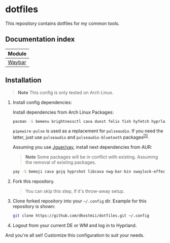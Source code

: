 # dotfiles

This repository contains dotfiles for my common tools.

## Documentation index

| Module                     |
| -------------------------- |
| [Waybar](waybar/README.md) |

## Installation

> **Note**
> This config is only tested on Arch Linux.

1. Install config dependencies:

    Install dependencies from Arch Linux Packages:

    ```bash
    pacman -S bemenu brightnessctl cava dunst felix fish hyfetch hyprland hyprpaper kitty lib32-pipewire mpv neovim pamixer pavucontrol pipewire pipewire-audio pipewire-pulse polkit-kde-agent qt5-wayland qt6-wayland swayidle wireplumber wlsunset xdg-desktop-portal-hyprland zoxide
    ```

    `pipewire-pulse` is used as a replacement for `pulseaudio`.
    If you need the latter, just use `pulseaudio` and `pulseaudio-bluetooth`
    packages<sup>[\[1\]](https://wiki.archlinux.org/title/PipeWire#PulseAudio_clients)</sup>.

    Assuming you use [Jguer/yay](https://github.com/Jguer/yay),
    install next dependencies from AUR:

    > **Note**
    > Some packages will be in conflict with existing.
    > Assuming the removal of existing packages.

    ```bash
    yay -S bemoji cava gojq hyprshot libcava nwg-bar-bin swaylock-effects waybar-cava
    ```

2. Fork this repository.

    > You can skip this step, if it's throw-away setup.

3. Clone forked repository into your `~/.config` dir.
Example for this repository is shown:

    ```bash
    git clone https://github.com/dkostmii/dotfiles.git ~/.config
    ```

4. Logout from your current DE or WM and log in to Hyprland.

And you're all set! Customize this configuration to suit your needs.
